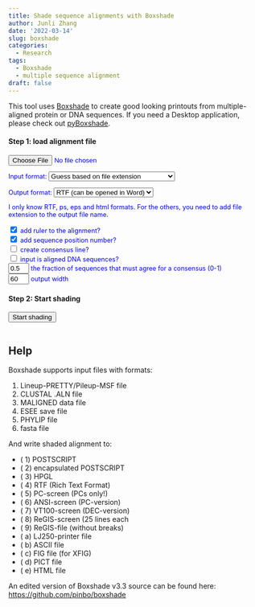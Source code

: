 ```yaml
---
title: Shade sequence alignments with Boxshade
author: Junli Zhang
date: '2022-03-14'
slug: boxshade
categories:
  - Research
tags:
  - Boxshade
  - multiple sequence alignment
draft: false
---
```


This tool uses [Boxshade](https://ftp.lysator.liu.se/pub/opensuse/repositories/science/openSUSE_Leap_15.3/src/boxshade-3.3.1-lp153.1.9.src.rpm) to create good looking printouts from multiple-aligned protein or DNA sequences. If you need a Desktop application, please check out [pyBoxshade](https://github.com/mdbaron42/pyBoxshade).

<h4>Step 1: load alignment file</h4>
<div id="options" style="font-size:90%;color:blue;">
<input id="snpfile" type="file"><br>

<!-- <textarea id="paste" name="paste" rows="6" cols="85" placeholder="OR paste your sequences here"></textarea><br>
<p id="demoFq" style="display:none;"></p> -->

Input format:
<select id="box1">
    <option value="guess">Guess based on file extension</option>
    <option value="-type=6">fasta file (.fa or .fasta)</option>
    <option value="-type=2">CLUSTAL file (.aln)</option>
    <option value="-type=1">Lineup-PRETTY/Pileup-MSF file (.msf)</option>
    <option value="-type=3">MALIGNED data file</option>
    <option value="-type=4">ESEE save file</option>
    <option value="-type=5">PPHYLIP file (.phy)</option>
</select>

Output format:
<select id="box2">
    <option value="-dev=4">RTF (can be opened in Word)</option>
    <option value="-dev=1">POSTSCRIPT</option>
    <option value="-dev=2">encapsulated POSTSCRIPT</option>
    <option value="-dev=e">HTML</option>
    <option value="-dev=3">HPGL</option>
    <option value="-dev=6">ANSI-screen (PC-version)</option>
    <option value="-dev=7">VT100-screen (DEC-version)</option>
    <option value="-dev=8">ReGIS-screen  (25 lines each)</option>
    <option value="-dev=9">ReGIS-file (without breaks)</option>
    <option value="-dev=a">LJ250-printer file</option>
    <option value="-dev=b">ASCII file</option>
    <option value="-dev=c">FIG file (for XFIG)</option>
    <option value="-dev=d">PICT file</option>
</select>

I only know RTF, ps, eps and html formats. For the others, you need to add file extension to the output file name.

<!-- Output file name (without extension) <input size="20" id="output" value="" type="text">   -->

<input type="checkbox" id="ruler" value="1" checked> add ruler to the alignment?  
<input type="checkbox" id="seqnum" value="1" checked> add sequence position number?  
<input type="checkbox" id="consensus" value="1"> create consensus line?  
<input type="checkbox" id="dna" value="1"> input is aligned DNA sequences?  
<input size="2" id="fraction" value="0.5" type="text"> the fraction of sequences that must agree for a consensus (0-1)  
<input size="2" id="outlen" value="60" type="text"> output width

<p id="help"></p>
</div>
<h4>Step 2: Start shading</h4>
<button onclick="process()">Start shading</button>


<div id="download-btn" style="display:none">
    <h4>Step 3: Download output</h4>
    <button id="download" onclick="download()">Download the formatted alignment</button><br><br>
</div>
<p id="error" style="color:red;"></p>
<pre><code id="stdout"></code></pre>


## Help

Boxshade supports input files with formats:

1. Lineup-PRETTY/Pileup-MSF file
2. CLUSTAL .ALN file
3. MALIGNED data file
4. ESEE save file
5. PHYLIP file
6. fasta file

And write shaded alignment to:

- ( 1) POSTSCRIPT
- ( 2) encapsulated POSTSCRIPT
- ( 3) HPGL
- ( 4) RTF (Rich Text Format)
- ( 5) PC-screen     (PCs only!)
- ( 6) ANSI-screen   (PC-version)
- ( 7) VT100-screen  (DEC-version)
- ( 8) ReGIS-screen  (25 lines each
- ( 9) ReGIS-file    (without breaks)
- ( a) LJ250-printer file
- ( b) ASCII file
- ( c) FIG file (for XFIG)
- ( d) PICT file
- ( e) HTML file

An edited version of Boxshade v3.3 source can be found here:  
https://github.com/pinbo/boxshade

<!-- <script src="https://cdn.biowasm.com/v2/aioli/latest/aioli.js"></script> -->
<script src="/tools/aioli/latest/aioli.js"></script>
<script src="/libs/FileSaver.min.js"></script>
<script src="/libs/boxshadeweb.js"></script>